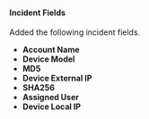 #### Incident Fields
Added the following incident fields.
- **Account Name**
- **Device Model**
- **MD5**
- **Device External IP**
- **SHA256**
- **Assigned User**
- **Device Local IP**


